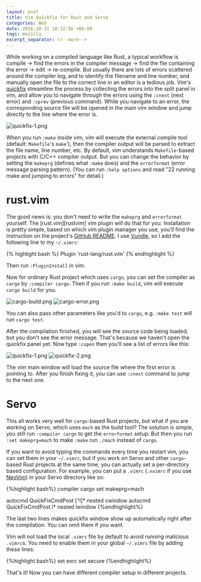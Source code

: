 ```yaml
---
layout: post
title: Vim QuickFix for Rust and Servo
categories: Web
date: 2016-10-31 10:32:56 +08:00
tags: mozilla
excerpt_separator: <!--more-->
---
```

While working on a compiled language like Rust, a typical workflow is compile -> find the errors in the compiler message -> find the file containing the error -> edit -> re-compile. But usually there are lots of errors scattered around the compiler log, and to identify the filename and line number, and manually open the file to the correct line in an editor is a tedious job. Vim's [quickfix][quickfix] streamline the process by collecting the errors into the split panel in vim, and allow you to navigate through the errors using the `:cnext` (next error) and `:cprev` (previous command). While you navigate to an error, the corresponding source file will be opened in the main vim window and jump directly to the line where the error is.

![quickfix-1.png]({{site_url}}/blog_assets/quickfix-rust/quickfix-1.png)


<!--more-->
When you run `:make` inside vim, vim will execute the external compile tool (default: `Makefile`'s `make`'), then the compiler output will be parsed to extract the file name, line number, etc. By default, vim understands `Makefile`-based projects with C/C++ compiler output. But you can change the behavior by setting the `makeprg` (defines what `:make` does) and the `errorformat` (error message parsing pattern). (You can run `:help options` and read "22 running make and jumping to errors" for detail.)

# rust.vim
The good news is: you don't need to write the `makeprg` and `errorformat` yourself. The [rust.vim][rustvim] vim plugin will do that for you. Installation is pretty simple, based on which vim plugin manager you use, you'll find the instruction on the project's [GitHub README][readme]. I use [Vundle][vundle], so I add the following line to my `~/.vimrc`:

{% highlight bash %}
Plugin 'rust-lang/rust.vim'
{% endhighlight %}

Then run `:PluginInstall` in vim.

Now for ordinary Rust project which uses `cargo`, you can set the compiler as `cargo` by `:compiler cargo`. Then if you run `:make build`, vim will execute `cargo build` for you.

![cargo-build.png]({{site_url}}/blog_assets/quickfix-rust/cargo-build.png)
![cargo-error.png]({{site_url}}/blog_assets/quickfix-rust/cargo-error.png)
 
You can also pass other parameters like you'd to `cargo`, e.g. `:make test` will run `cargo test`.

After the compilation finished, you will see the source code being loaded, but you don't see the error message. That's because we haven't open the quickfix panel yet. Now type `:copen` then you'll see a list of errors like this:

![quickfix-1.png]({{site_url}}/blog_assets/quickfix-rust/quickfix-1.png)
![quickfix-2.png]({{site_url}}/blog_assets/quickfix-rust/quickfix-2.png)

The vim main window will load the source file where the first error is pointing to. After you finish fixing it, you can use `:cnext` command to jump to the next one.

# Servo
This all works very well for `cargo`-based Rust projects, but what if you are working on Servo, which uses `mach` as the build tool? The solution is simple, you still run `:compiler cargo` to get the `errorformat` setup. But then you run `:set makeprg=mach` to make `:make` run `./mach` instead of `cargo`.

If you want to avoid typing the commands every time you restart vim, you can set them in your `~/.vimrc`, but if you work on Servo and other `cargo`-based Rust projects at the same time, you can actually set a per-directory based configuration. For example, you can put a `.vimrc` (`.nvimrc` if you use [NeoVim][neovim]) in your Servo directory like so:

{%highlight bash%}
compiler cargo
set makeprg=mach

autocmd QuickFixCmdPost [^l]* nested cwindow
autocmd QuickFixCmdPost    l* nested lwindow
{%endhighlight%}

The last two lines makes quickfix window show up automatically right after the compilation. You can omit them if you want.

Vim will not load the local `.vimrc` file by default to avoid running malicious `.vimrc`s. You need to enable them in your global `~/.vimrc` file by adding these lines:

{%highlight bash%}
set exrc 
set secure
{%endhighlight%}

That's it! Now you can have different compiler setup in different projects.

[quickfix]: http://vimdoc.sourceforge.net/htmldoc/quickfix.html
[rust.vim]: https://github.com/rust-lang/rust.vim
[readme]: https://github.com/rust-lang/rust.vim#installation
[vundle]: https://github.com/VundleVim/Vundle.vim
[neovim]: https://neovim.io/

